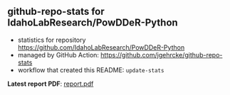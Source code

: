 ## github-repo-stats for IdahoLabResearch/PowDDeR-Python

- statistics for repository https://github.com/IdahoLabResearch/PowDDeR-Python
- managed by GitHub Action: https://github.com/jgehrcke/github-repo-stats
- workflow that created this README: `update-stats`

**Latest report PDF**: [report.pdf](https://github.com/idaholab/repository-statistics/raw/main/IdahoLabResearch/PowDDeR-Python/latest-report/report.pdf)

